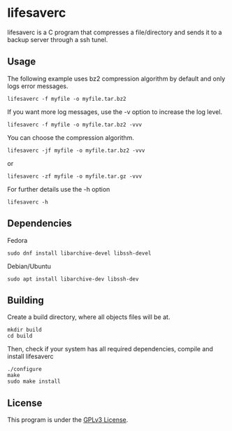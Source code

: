# lifesaverc
lifesaverc is a C program that compresses a file/directory and sends it to a backup server through a ssh tunel.

## Usage
The following example uses bz2 compression algorithm by default and only logs error messages.

    lifesaverc -f myfile -o myfile.tar.bz2

If you want more log messages, use the -v option to increase the log level.

    lifesaverc -f myfile -o myfile.tar.bz2 -vvv

You can choose the compression algorithm.

    lifesaverc -jf myfile -o myfile.tar.bz2 -vvv

or

    lifesaverc -zf myfile -o myfile.tar.gz -vvv

For further details use the -h option

    lifesaverc -h

## Dependencies
Fedora

    sudo dnf install libarchive-devel libssh-devel

Debian/Ubuntu

    sudo apt install libarchive-dev libssh-dev

## Building
Create a build directory, where all objects files will be at.

    mkdir build
    cd build

Then, check if your system has all required dependencies, compile and install lifesaverc

    ./configure
    make
    sudo make install

## License
This program is under the [GPLv3 License](LICENSE).
